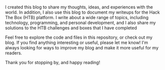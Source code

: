 I created this blog to share my thoughts, ideas, and experiences with the world. In addition, I also use this blog to document my writeups for the Hack The Box (HTB) platform. I write about a wide range of topics, including technology, programming, and personal development, and I also share my solutions to the HTB challenges and boxes that I have completed

Feel free to explore the code and files in this repository, or check out my blog. If you find anything interesting or useful, please let me know! I'm always looking for ways to improve my blog and make it more useful for my readers.

Thank you for stopping by, and happy reading!
